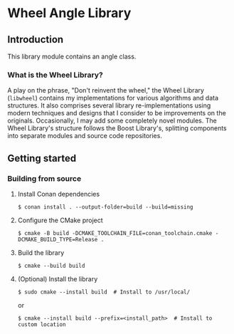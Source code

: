 # Wheel Angle Library

## Introduction

This library module contains an angle class.

### What is the Wheel Library?

A play on the phrase, "Don't reinvent the wheel," the Wheel Library (`libwheel`) contains my implementations for
various algorithms and data structures. It also comprises several library re-implementations using modern techniques
and designs that I consider to be improvements on the originals. Occasionally, I may add some completely novel modules.
The Wheel Library's structure follows the Boost Library's, splitting components into separate modules and source code
repositories.

## Getting started

### Building from source

1. Install Conan dependencies

    ```shell
    $ conan install . --output-folder=build --build=missing
    ```

2. Configure the CMake project

    ```shell
    $ cmake -B build -DCMAKE_TOOLCHAIN_FILE=conan_toolchain.cmake -DCMAKE_BUILD_TYPE=Release .
    ```

3. Build the library

    ```shell
    $ cmake --build build
    ```

4. (Optional) Install the library

    ```shell
    $ sudo cmake --install build  # Install to /usr/local/
    ```
    or
    ```shell
    $ cmake --install build --prefix=<install_path>  # Install to custom location
    ```
